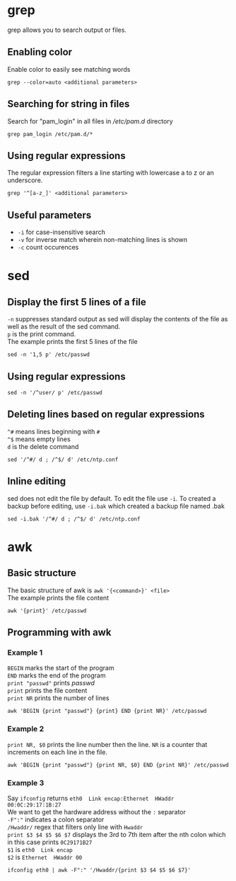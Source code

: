 # grep
grep allows you to search output or files.

## Enabling color
Enable color to easily see matching words
```
grep --color=auto <additional parameters>
```

## Searching for string in files
Search for "pam_login" in all files in _/etc/pam.d_ directory
```
grep pam_login /etc/pam.d/*
```

## Using regular expressions
The regular expression filters a line starting with lowercase a to z or an underscore.
```
grep '^[a-z_]' <additional parameters>
```

## Useful parameters
* `-i` for case-insensitive search
* `-v` for inverse match wherein non-matching lines is shown
* `-c` count occurences


# sed
## Display the first 5 lines of a file
`-n` suppresses standard output as sed will display the contents of the file as well as the result of the sed command.\
`p` is the print command.\
The example prints the first 5 lines of the file
```
sed -n '1,5 p' /etc/passwd
```

## Using regular expressions
```
sed -n '/^user/ p' /etc/passwd
```

## Deleting lines based on regular expressions
`^#` means lines beginning with `#`\
`^$` means empty lines\
`d` is the delete command
```
sed '/^#/ d ; /^$/ d' /etc/ntp.conf
```

## Inline editing
sed does not edit the file by default. To edit the file use `-i`.
To created a backup before editing, use `-i.bak` which created a backup file named <file>.bak
```
sed -i.bak '/^#/ d ; /^$/ d' /etc/ntp.conf
```
  
# awk
## Basic structure
The basic structure of awk is `awk '{<command>}' <file>`\
The example prints the file content
```
awk '{print}' /etc/passwd
```

## Programming with awk
### Example 1
`BEGIN` marks the start of the program\
`END` marks the end of the program\
`print "passwd"` prints _passwd_\
`print` prints the file content\
`print NR` prints the number of lines
```
awk 'BEGIN {print "passwd"} {print} END {print NR}' /etc/passwd
```

### Example 2
`print NR, $0` prints the line number then the line. `NR` is a counter that increments on each line in the file.
```
awk 'BEGIN {print "passwd"} {print NR, $0} END {print NR}' /etc/passwd
```

### Example 3
Say `ifconfig` returns `eth0  Link encap:Ethernet  HWaddr 00:0C:29:17:1B:27`\
We want to get the hardware address without the `:` separator\
`-F":"` indicates a colon separator\
`/Hwaddr/` regex that filters only line with `Hwaddr`\
`print $3 $4 $5 $6 $7` displays the 3rd to 7th item after the nth colon which in this case prints `0C29171B27`\
`$1` is `eth0  Link encap`\
`$2` is `Ethernet  HWaddr 00`
```
ifconfig eth0 | awk -F":" '/Hwaddr/{print $3 $4 $5 $6 $7}'
```
